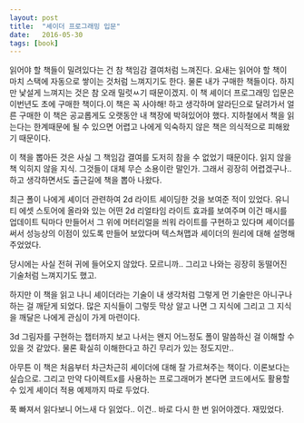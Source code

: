 ```yaml
---
layout: post
title:  "셰이더 프로그래밍 입문"
date:   2016-05-30
tags: [book]
---
```


읽어야 할 책들이 밀려있다는 건 참 책임감 결여처럼 느껴진다. 요새는 읽어야 할 책이 마치 스택에 자동으로 쌓이는 것처럼 느껴지기도 한다.  물론 내가 구매한 책들이다. 하지만 낯설게 느껴지는 것은 참 오래 밀럿ㅆ기 때문이겠지. 이 책 셰이더 프로그래밍 입문은 이번년도 초에 구매한 책이다.이 책은 꼭 사야해! 하고 생각하며 알라딘으로 달려가서 얼른 구매한 이 책은 공교롭게도 오랫동안 내 책장에 박혀있어야 했다. 지하철에서 책을 읽는다는 한계때문에 될 수 있으면 어렵고 나에게 익숙하지 않은 책은 의식적으로 피해왔기 때문이다. 

  이 책을 뽑아든 것은 사실 그 책임감 결여를 도저히 참을 수 없었기 때문이다. 읽지 않을 책 익히지 않을 지식. 그것들이 대체 무슨 소용이란 말인가. 그래서 굉장히 어렵겠구나.. 하고 생각하면서도 출근길에 책을 뽑아 나왔다. 

  최근 폴이 나에게 셰이더 관련하여 2d 라이트 셰이딩한 것을 보여준 적이 있었다. 유니티 에셋 스토어에 올라와 있는 어떤 2d 리얼타임 라이트 효과를 보여주며 이건 매시를 업데이트 틱마다 만들어서 그 위에 머터리얼을 씌워 라이트를 구현하고 있다며 셰이더를 써서 성능상의 이점이 있도록 만들어 보았다며 텍스쳐맵과 셰이더의 원리에 대해 설명해 주었었다. 

  당시에는 사실 전혀 귀에 들어오지 않았다. 모르니까.. 그리고 나와는 굉장히 동떨어진 기술처럼 느껴지기도 했고. 

  하지만 이 책을 읽고 나니 셰이더라는 기술이 내 생각처럼 그렇게 먼 기술만은 아니구나 하는 걸 깨닫게 되었다. 많은 지식들이 그렇듯 막상 알고 나면 그 지식에 그리고 그 지식을 깨달은 나에게 관심이 가게 마련이다. 

  3d 그림자를 구현하는 챕터까지 보고 나서는 왠지 어느정도 폴이 말씀하신 걸 이해할 수 있을 것 같았다. 물론 확실히 이해한다고 하긴 무리가 있는 정도지만.. 

  아무튼 이 책은 처음부터 차근차근히 셰이더에 대해 잘 가르쳐주는 책이다. 이론보다는 실습으로. 그리고 만약 다이렉트x를 사용하는 프로그래머가 본다면 코드에서도 활용할 수 있게 셰이더 적용 예제까지 따로 두었다. 

  푹 빠져서 읽다보니 어느새 다 읽었다.. 이건.. 바로 다시 한 번 읽어야겠다. 재밌었다.